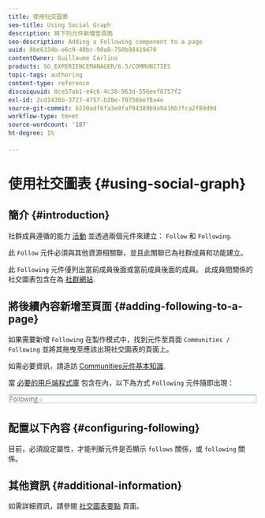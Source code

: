 ```yaml
---
title: 使用社交圖表
seo-title: Using Social Graph
description: 將下列元件新增至頁面
seo-description: Adding a Following component to a page
uuid: 8be6334b-e6c9-40bc-90a8-750b98419470
contentOwner: Guillaume Carlino
products: SG_EXPERIENCEMANAGER/6.5/COMMUNITIES
topic-tags: authoring
content-type: reference
discoiquuid: 0ce57ab1-e4c6-4c38-963d-556eef8757f2
exl-id: 2cd1436b-3727-4757-b28e-70756be78a4e
source-git-commit: b220adf6fa3e9faf94389b9a9416b7fca2f89d9d
workflow-type: tm+mt
source-wordcount: '187'
ht-degree: 1%

---
```


# 使用社交圖表 {#using-social-graph}

## 簡介 {#introduction}

社群成員遵循的能力 [活動](activities.md) 並透過兩個元件來建立： `Follow` 和 `Following`.

此 `Follow` 元件必須與其他資源相關聯，並且此關聯已為社群成員和功能建立。

此 `Following` 元件僅列出當前成員後面或當前成員後面的成員。 此成員間關係的社交圖表包含在為 [社群網站](overview.md#communitiessites).

## 將後續內容新增至頁面 {#adding-following-to-a-page}

如果需要新增 `Following` 在製作模式中，找到元件至頁面 `Communities / Following` 並將其拖曳至應該出現社交圖表的頁面上。

如需必要資訊，請造訪 [Communities元件基本知識](basics.md).

當 [必要的用戶端程式庫](essentials-socialgraph.md#essentials-for-client-side) 包含在內，以下為方式 `Following` 元件隨即出現：

![下列](assets/following.png)

## 配置以下內容 {#configuring-following}

目前，必須設定屬性，才能判斷元件是否顯示 `follows` 關係，或 `following` 關係。

## 其他資訊 {#additional-information}

如需詳細資訊，請參閱 [社交圖表要點](essentials-socialgraph.md) 頁面。
